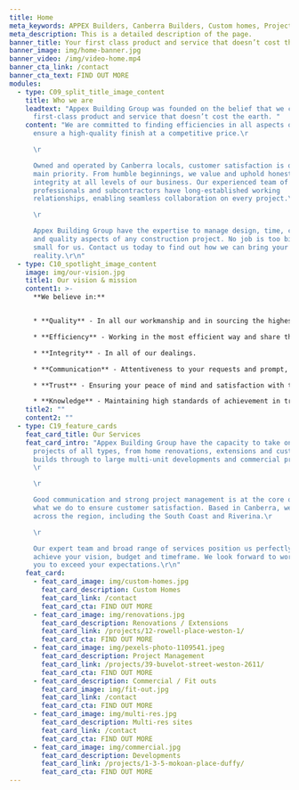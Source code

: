 ```yaml
---
title: Home
meta_keywords: APPEX Builders, Canberra Builders, Custom homes, Project Management.
meta_description: This is a detailed description of the page.
banner_title: Your first class product and service that doesn’t cost the earth.
banner_image: img/home-banner.jpg
banner_video: /img/video-home.mp4
banner_cta_link: /contact
banner_cta_text: FIND OUT MORE
modules:
  - type: C09_split_title_image_content
    title: Who we are
    leadtext: "Appex Building Group was founded on the belief that we can provide a
      first-class product and service that doesn’t cost the earth. "
    content: "We are committed to finding efficiencies in all aspects of our work to
      ensure a high-quality finish at a competitive price.\r

      \r

      Owned and operated by Canberra locals, customer satisfaction is our
      main priority. From humble beginnings, we value and uphold honesty and
      integrity at all levels of our business. Our experienced team of
      professionals and subcontractors have long-established working
      relationships, enabling seamless collaboration on every project.\r

      \r

      Appex Building Group have the expertise to manage design, time, cost
      and quality aspects of any construction project. No job is too big or too
      small for us. Contact us today to find out how we can bring your vision to
      reality.\r\n"
  - type: C10_spotlight_image_content
    image: img/our-vision.jpg
    title1: Our vision & mission
    content1: >-
      **We believe in:** 


      * **Quality** - In all our workmanship and in sourcing the highest quality materials.

      * **Efficiency** - Working in the most efficient way and share the benefits.

      * **Integrity** - In all of our dealings.

      * **Communication** - Attentiveness to your requests and prompt, open communication.

      * **Trust** - Ensuring your peace of mind and satisfaction with the finished product.	

      * **Knowledge** - Maintaining high standards of achievement in training and competence.
    title2: ""
    content2: ""
  - type: C19_feature_cards
    feat_card_title: Our Services
    feat_card_intro: "Appex Building Group have the capacity to take on construction
      projects of all types, from home renovations, extensions and custom home
      builds through to large multi-unit developments and commercial projects.
      \r

      \r

      Good communication and strong project management is at the core of
      what we do to ensure customer satisfaction. Based in Canberra, we work all
      across the region, including the South Coast and Riverina.\r

      \r

      Our expert team and broad range of services position us perfectly to
      achieve your vision, budget and timeframe. We look forward to working with
      you to exceed your expectations.\r\n"
    feat_card:
      - feat_card_image: img/custom-homes.jpg
        feat_card_description: Custom Homes
        feat_card_link: /contact
        feat_card_cta: FIND OUT MORE
      - feat_card_image: img/renovations.jpg
        feat_card_description: Renovations / Extensions
        feat_card_link: /projects/12-rowell-place-weston-1/
        feat_card_cta: FIND OUT MORE
      - feat_card_image: img/pexels-photo-1109541.jpeg
        feat_card_description: Project Management
        feat_card_link: /projects/39-buvelot-street-weston-2611/
        feat_card_cta: FIND OUT MORE
      - feat_card_description: Commercial / Fit outs
        feat_card_image: img/fit-out.jpg
        feat_card_link: /contact
        feat_card_cta: FIND OUT MORE
      - feat_card_image: img/multi-res.jpg
        feat_card_description: Multi-res sites
        feat_card_link: /contact
        feat_card_cta: FIND OUT MORE
      - feat_card_image: img/commercial.jpg
        feat_card_description: Developments
        feat_card_link: /projects/1-3-5-mokoan-place-duffy/
        feat_card_cta: FIND OUT MORE
---
```

